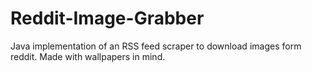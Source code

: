 # Reddit-Image-Grabber
Java implementation of an RSS feed scraper to download images form reddit. Made with wallpapers in mind.

